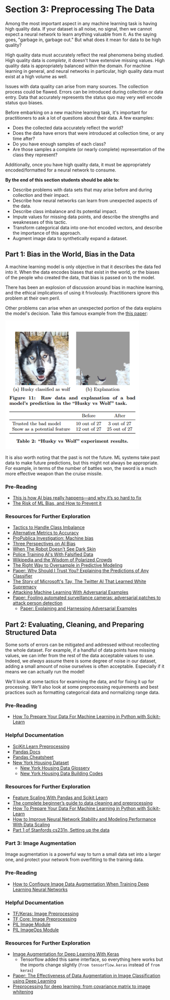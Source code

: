 # Section 3: Preprocessing The Data

Among the most important aspect in any machine learning task is having high quality data. If your dataset is all noise, no signal, then we cannot expect a neural network to learn anything valuable from it. As the saying goes, "garbage in, garbage out." But what does it mean for data to be high quality?

High quality data must accurately reflect the real phenomena being studied. High quality data is *complete*, it doesn't have extensive missing values. High quality data is appropriately balanced within the domain. For machine learning in general, and neural networks in particular, high quality data must exist at a high volume as well.

Issues with data quality can arise from many sources. The collection process could be flawed. Errors can be introduced during collection or data entry. Data that accurately represents the status quo may very well encode status quo biases.

Before embarking on a new machine learning task, it's important for practitioners to ask a lot of questions about their data. A few examples:

* Does the collected data accurately reflect the world?
* Does the data have errors that were introduced at collection time, or any time after?
* Do you have enough samples of each class?
* Are those samples a complete (or nearly complete) representation of the class they represent?

Additionally, once you have high quality data, it must be appropriately encoded/formatted for a neural network to consume.

**By the end of this section students should be able to:**

* Describe problems with data sets that may arise before and during collection and their impact.
* Describe how neural networks can learn from unexpected aspects of the data.
* Describe class imbalance and its potential impact.
* Impute values for missing data points, and describe the strengths and weaknesses of this tactic.
* Transform categorical data into one-hot encoded vectors, and describe the importance of this approach.
* Augment image data to synthetically expand a dataset.

## Part 1: Bias in the World, Bias in the Data

A machine learning model is only objective in that it describes the data fed into it. When the data encodes biases that exist in the world, or the biases of the people who created the data, that bias is passed on to the model.

There has been an explosion of discussion around bias in machine learning, and the ethical implications of using it frivolously. Practitioners ignore this problem at their own peril.

Other problems can arise when an unexpected portion of the data explains the model's decision. Take this famous example from the [this paper](https://arxiv.org/abs/1602.04938):  

![is this a dog or a wolf? it depends on if there is snow in the background!](img/dog_wolf.png)

It is also worth noting that the past is not the future. ML systems take past data to make future predictions, but this might not always be appropriate. For example, in terms of the number of battles won, the sword is a much more effective weapon than the cruise missile.

### Pre-Reading

* [This is how AI bias really happens—and why it’s so hard to fix](https://www.technologyreview.com/s/612876/this-is-how-ai-bias-really-happensand-why-its-so-hard-to-fix/)
* [The Risk of ML Bias, and How to Prevent it](https://sloanreview.mit.edu/article/the-risk-of-machine-learning-bias-and-how-to-prevent-it/)

### Resources for Further Exploration

* [Tactics to Handle Class Imbalance](https://machinelearningmastery.com/tactics-to-combat-imbalanced-classes-in-your-machine-learning-dataset/)
* [Alternative Metrics to Accuracy](https://machinelearningmastery.com/classification-accuracy-is-not-enough-more-performance-measures-you-can-use/)
* [ProPublica Investigation: Machine bias](https://www.propublica.org/article/machine-bias-risk-assessments-in-criminal-sentencing)
* [Three Perspectives on AI Bias](https://www.nytimes.com/2019/11/19/technology/artificial-intelligence-bias.html)
* [When The Robot Doesn't See Dark Skin](https://www.nytimes.com/2018/06/21/opinion/facial-analysis-technology-bias.html)
* [Police Training AI's With Falsified Data](https://www.technologyreview.com/s/612957/predictive-policing-algorithms-ai-crime-dirty-data/)
* [Wikipedia and the Wisdom of Polarized Crowds](http://nautil.us/issue/70/variables/wikipedia-and-the-wisdom-of-polarized-crowds)
* [The Right Way to Oversample in Predictive Modeling](https://beckernick.github.io/oversampling-modeling/)
* [Paper: Why Should I Trust You? Explaining the Predictions of Any Classifier](https://arxiv.org/abs/1602.04938)
* [The Story of Microsoft's Tay, The Twitter AI That Learned White Supremacy](https://qz.com/646825/microsofts-ai-millennial-chatbot-became-a-racist-jerk-after-less-than-a-day-on-twitter/)
* [Attacking Machine Learning With Adversarial Examples](https://openai.com/blog/adversarial-example-research/)
* [Paper: Fooling automated surveillance cameras: adversarial patches to attack person detection](https://arxiv.org/abs/1904.08653)
  * [Paper: Explaining and Harnessing Adversarial Examples](https://arxiv.org/abs/1412.6572)

## Part 2: Evaluating, Cleaning, and Preparing Structured Data

Some sorts of errors can be mitigated and addressed without recollecting the whole dataset. For example, if a handful of data points have missing values, we can infer from the rest of the data acceptable values to use. Indeed, we *always* assume there is some degree of noise in our dataset, adding a small amount of noise ourselves is often acceptable. Especially if it means we can actually run the model!

We'll look at some tactics for examining the data, and for fixing it up for processing. We'll also look at some preprocessing requirements and best practices such as formatting categorical data and normalizing range data.

### Pre-Reading

* [How To Prepare Your Data For Machine Learning in Python with Scikit-Learn](https://machinelearningmastery.com/prepare-data-machine-learning-python-scikit-learn/)

### Helpful Documentation

* [SciKit.Learn Preprocessing](https://scikit-learn.org/stable/modules/preprocessing.html)
* [Pandas Docs](https://pandas.pydata.org/pandas-docs/stable/index.html)
* [Pandas Cheatsheet](https://www.dataquest.io/blog/pandas-cheat-sheet/)
* [New York Housing Dataset](https://www.kaggle.com/new-york-city/nyc-property-sales)
  * [New York Housing Data Glossery](https://www1.nyc.gov/assets/finance/downloads/pdf/07pdf/glossary_rsf071607.pdf)
  * [New York Housing Data Building Codes](https://www1.nyc.gov/assets/finance/jump/hlpbldgcode.html)

### Resources for Further Exploration

* [Feature Scaling With Pandas and Scikit Learn](http://benalexkeen.com/feature-scaling-with-scikit-learn/)
* [The complete beginner’s guide to data cleaning and preprocessing](https://towardsdatascience.com/the-complete-beginners-guide-to-data-cleaning-and-preprocessing-2070b7d4c6d)
* [How To Prepare Your Data For Machine Learning in Python with Scikit-Learn](https://machinelearningmastery.com/prepare-data-machine-learning-python-scikit-learn/)
* [How to Improve Neural Network Stability and Modeling Performance With Data Scaling](https://machinelearningmastery.com/how-to-improve-neural-network-stability-and-modeling-performance-with-data-scaling/)
* [Part 1 of Stanfords cs231n, Setting up the data](http://cs231n.github.io/neural-networks-2/)

### Part 3: Image Augmentation

Image augmentation is a powerful way to turn a small data set into a larger one, and protect your network from overfitting to the training data.

### Pre-Reading

* [How to Configure Image Data Augmentation When Training Deep Learning Neural Networks](https://machinelearningmastery.com/how-to-configure-image-data-augmentation-when-training-deep-learning-neural-networks/)


### Helpful Documentation

* [TF/Keras: Image Preprocessing](https://www.tensorflow.org/api_docs/python/tf/keras/preprocessing/image)
* [TF Core: Image Preprocessing](https://www.tensorflow.org/api_docs/python/tf/image)
* [PIL Image Module](https://pillow.readthedocs.io/en/stable/reference/Image.html)
* [PIL ImageOps Module](https://pillow.readthedocs.io/en/stable/reference/ImageOps.html)

### Resources for Further Exploration

* [Image Augmentation for Deep Learning With Keras](https://machinelearningmastery.com/image-augmentation-deep-learning-keras/)
  * Tensorflow added this same interface, so everything here works but the imports change slightly (`from tensorflow.keras` instead of `from keras`)
* [Paper: The Effectiveness of Data Augmentation in Image Classification using Deep Learning](http://cs231n.stanford.edu/reports/2017/pdfs/300.pdf)
* [Preprocessing for deep learning: from covariance matrix to image whitening](https://medium.freecodecamp.org/https-medium-com-hadrienj-preprocessing-for-deep-learning-9e2b9c75165c)
